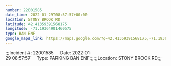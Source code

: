 ```yaml
---
number: 22001585
date_time: 2022-01-29T08:57:57+00:00
location: STONY BROOK RD
latitude: 42.41359391568175
longitude: -71.19364901460575
type: BAN ENF
google_maps_link: https://maps.google.com/?q=42.41359391568175,-71.19364901460575
---
```


;;;Incident #: 22001585     Date: 2022‐01‐29 08:57:57     Type: PARKING BAN ENF;;;;;;Location: STONY BROOK RD;;;

